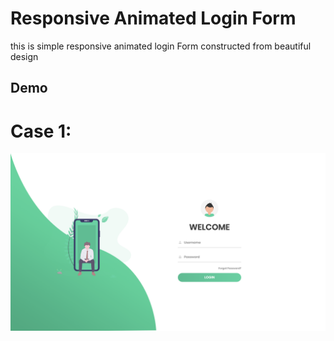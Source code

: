 # Responsive Animated Login Form 
this is simple responsive animated login Form constructed from beautiful design
## Demo
Case 1: 
=======
![alt text](https://github.com/mimoune/Responsive_Animated_Login_Form/blob/master/doc/img/Screen%20Shot%202020-05-03%20at%2001.09.15.png "Logo Title Text 1")
